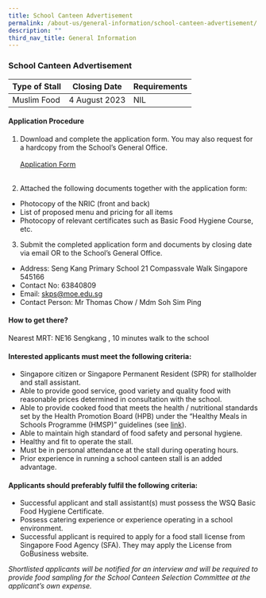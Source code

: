 ```yaml
---
title: School Canteen Advertisement
permalink: /about-us/general-information/school-canteen-advertisement/
description: ""
third_nav_title: General Information
---
```

### **School Canteen Advertisement**

| Type of Stall | Closing Date | Requirements |
| -------- | -------- | -------- |
| Muslim Food     | 4 August 2023     | NIL     |


#### **Application Procedure**

1. Download and complete the application form. You may also request for a hardcopy
from the School’s General Office. <br><br>
 [Application Form](/files/application%20for%20canteen%20stall%20in%20existing%20school.pdf)
<br><br>

2. Attached the following documents together with the application form:
* Photocopy of the NRIC (front and back)
* List of proposed menu and pricing for all items
* Photocopy of relevant certificates such as Basic Food Hygiene Course, etc.

3. Submit the completed application form and documents by closing date via email OR to the School’s General Office.
* Address: Seng Kang Primary School 21 Compassvale Walk Singapore
545166
* Contact No: 63840809
* Email: [skps@moe.edu.sg](mailto:skps@moe.edu.sg)
* Contact Person: Mr Thomas Chow / Mdm Soh Sim Ping

#### **How to get there?**

Nearest MRT: NE16 Sengkang , 10 minutes walk to the school

#### **Interested applicants must meet the following criteria:**

* Singapore citizen or Singapore Permanent Resident (SPR) for stallholder and stall
assistant.
* Able to provide good service, good variety and quality food with reasonable prices
determined in consultation with the school.
* Able to provide cooked food that meets the health / nutritional standards set by
the Health Promotion Board (HPB) under the “Healthy Meals in Schools
Programme (HMSP)” guidelines (see [link](https://www.hpb.gov.sg/schools/school-programmes/healthy-meals-in-schools-programme)).
* Able to maintain high standard of food safety and personal hygiene.
* Healthy and fit to operate the stall.
* Must be in personal attendance at the stall during operating hours.
* Prior experience in running a school canteen stall is an added advantage.

#### **Applicants should preferably fulfil the following criteria:**

* Successful applicant and stall assistant(s) must possess the WSQ Basic Food
Hygiene Certificate.
* Possess catering experience or experience operating in a school environment.
* Successful applicant is required to apply for a food stall license from Singapore
Food Agency (SFA). They may apply the License from GoBusiness website.

*Shortlisted applicants will be notified for an interview and will be required to provide food
sampling for the School Canteen Selection Committee at the applicant’s own expense.*